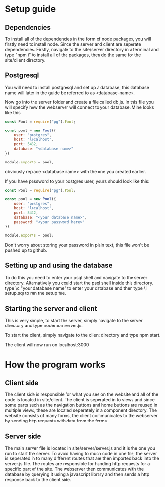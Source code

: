 # Setup guide

## Dependencies
To install all of the dependencies in the form of node packages, you will firstly need to install node. Since the server and client are seperate
dependencies. Firstly, navigate to the site/server directory in a terminal and type "npm i" to install all of the packages, then do the same for the site/client
directory.

## Postgresql
You will need to install postgresql and set up a database, this database name will later in the guide be referred to  as \<database-name\>.

Now go into the server folder and create a file called db.js. In this file you will specify how the webserver will connect to your database. Mine looks like this

```javascript
const Pool = require("pg").Pool;

const pool = new Pool({
    user: "postgres",
    host: "localhost",
    port: 5432,
    database: "<database name>"
})

module.exports = pool;
```
obviously replace \<database name\> with the one you created earlier.

If you have password to your postgres user, yours should look like this:

```javascript
const Pool = require("pg").Pool;

const pool = new Pool({
    user: "postgres",
    host: "localhost",
    port: 5432,
    database: "<your database name>",
    password: "<your password here>"
})

module.exports = pool;
```

Don't worry about storing your password in plain text, this file won't be pushed up to github.

## Setting up and using the database
To do this you need to enter your psql shell and navigate to the server directory. Alternatively you could start the psql shell inside this directory.
type \c "your database name" to enter your database and then type \i setup.sql to run the setup file.

## Starting the server and client

This is very simple, to start the server, simply navigate to the server directory and type nodemon server.js. 

To start the client, simply navigate to the client directory and type npm start.

The client will now run on localhost:3000

# How the program works

## Client side
The client side is responsible for what you see on the website and all of the code is located in site/client. The client is seperated in to views and since some
parts such as the navigation buttons and home buttons are reused in multiple views, these are located seperately in a component directory. The website consists of
many forms, the client communicates to the webserver by sending http requests with data from the forms.

## Server side
The main server file is located in site/server/server.js and it is the one you run to start the server. To avoid having to much code in one file, the server is
seperated in to many different routes that are then imported back into the server.js file. The routes are responsible for handing http requests for a specific
part of the site. The webserver then communicates with the database by querying it using a javascript library and then sends a http response back to the client
side.
